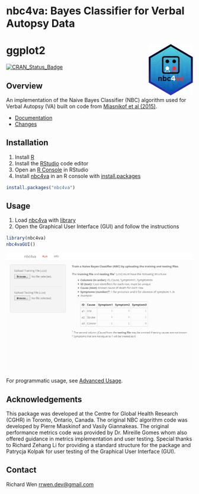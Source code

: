 # nbc4va: Bayes Classifier for Verbal Autopsy Data

# ggplot2 <a href="https://rrwen.github.io/nbc4va"><img src="man/figures/logo.png" align="right" height="138" alt="nbc4va website" /></a>

<!-- badges: start -->
[![CRAN_Status_Badge](https://www.r-pkg.org/badges/version/nbc4va)](https://cran.r-project.org/package=nbc4va)
<!-- badges: end -->

## Overview

An implementation of the Naive Bayes Classifier (NBC) algorithm used for Verbal Autopsy (VA) built on code from [Miasnikof et al (2015)](https://bmcmedicine.biomedcentral.com/articles/10.1186/s12916-015-0521-2).

* [Documentation](https://rrwen.github.io/nbc4va)
* [Changes](NEWS.md)

## Installation

1. Install [R](https://www.r-project.org/)
2. Install the [RStudio](https://www.rstudio.com/products/rstudio/download/#download) code editor
3. Open an [R Console](https://support.rstudio.com/hc/en-us/articles/200404846-Working-in-the-Console) in RStudio
3. Install [nbc4va](https://github.com/rrwen/nbc4va) in an R console with [install.packages](https://www.rdocumentation.org/packages/utils/versions/3.5.1/topics/install.packages)

```R
install.packages("nbc4va")
```

## Usage

1. Load [nbc4va](https://github.com/rrwen/nbc4va) with [library](https://www.rdocumentation.org/packages/base/versions/3.5.1/topics/library)
2. Open the Graphical User Interface (GUI) and follow the instructions

```R
library(nbc4va)
nbc4vaGUI()
```

![GUI Example](man/figures/nbcguiex.png "nbc4va GUI")

For programmatic usage, see [Advanced Usage](https://rrwen.github.io/nbc4va/advanced-usage.html).

## Acknowledgements

This package was developed at the Centre for Global Health Research (CGHR) in Toronto, Ontario, Canada. The original NBC algorithm code was developed by Pierre Miaskinof and Vasily Giannakeas. The original performance metrics code was provided by Dr. Mireille Gomes whom also offered guidance in metrics implementation and user testing. Special thanks to Richard Zehang Li for providing a standard structure for the package and Patrycja Kolpak for user testing of the Graphical User Interface (GUI).

## Contact

Richard Wen <rrwen.dev@gmail.com>
